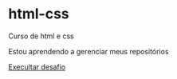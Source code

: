 # html-css
 Curso de html e css

Estou aprendendo a gerenciar meus repositórios

<a href= "https://gabriell-web.github.io/html-css/exercicios/desafio010/android.html"> Execultar desafio</a>
